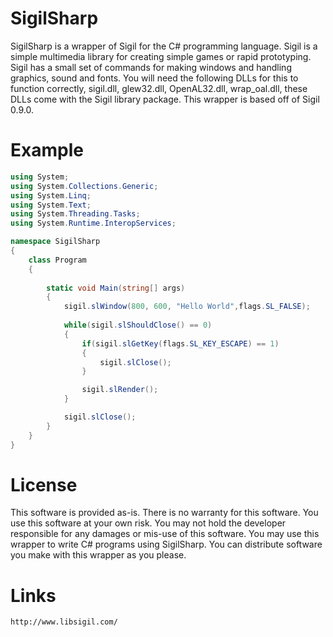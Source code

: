 # SigilSharp

SigilSharp is a wrapper of Sigil for the C# programming language. Sigil is a simple multimedia library for creating simple games or rapid prototyping. Sigil has a small set of commands for making windows and handling graphics, sound and fonts. You will need the following DLLs for this to function correctly, sigil.dll, glew32.dll, OpenAL32.dll, wrap_oal.dll, these DLLs come with the Sigil library package. This wrapper is based off of Sigil 0.9.0.


# Example

```C#
using System;
using System.Collections.Generic;
using System.Linq;
using System.Text;
using System.Threading.Tasks;
using System.Runtime.InteropServices;

namespace SigilSharp
{
    class Program 
    {
       
        static void Main(string[] args)
        {
            sigil.slWindow(800, 600, "Hello World",flags.SL_FALSE);
            
            while(sigil.slShouldClose() == 0)
            {
                if(sigil.slGetKey(flags.SL_KEY_ESCAPE) == 1)
                {
                    sigil.slClose();
                }

                sigil.slRender();
            }

            sigil.slClose();
        }
    }
}

```

# License

This software is provided as-is. There is no warranty for this software. You use this software at your
own risk. You may not hold the developer responsible for any damages or mis-use
of this software. You may use this wrapper to write C# programs using SigilSharp. You can distribute software you make with this wrapper as you please. 


# Links
```
http://www.libsigil.com/
```
